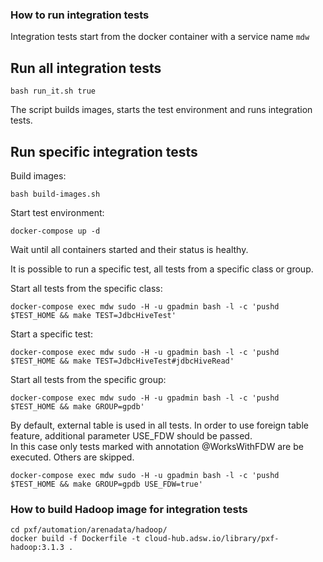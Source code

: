 ### How to run integration tests

Integration tests start from the docker container with a service name `mdw`

## Run all integration tests

```shell
bash run_it.sh true
```
The script builds images, starts the test environment and runs integration tests.

## Run specific integration tests 

Build images:
```shell
bash build-images.sh
```
Start test environment:
```shell
docker-compose up -d
```
Wait until all containers started and their status is healthy.

It is possible to run a specific test, all tests from a specific class or group.

Start all tests from the specific class:
```shell
docker-compose exec mdw sudo -H -u gpadmin bash -l -c 'pushd $TEST_HOME && make TEST=JdbcHiveTest'
```

Start a specific test:
```shell
docker-compose exec mdw sudo -H -u gpadmin bash -l -c 'pushd $TEST_HOME && make TEST=JdbcHiveTest#jdbcHiveRead'
```

Start all tests from the specific group:
```shell
docker-compose exec mdw sudo -H -u gpadmin bash -l -c 'pushd $TEST_HOME && make GROUP=gpdb'
```

By default, external table is used in all tests. In order to use foreign table feature, additional parameter USE_FDW should be passed.\
In this case only tests marked with annotation @WorksWithFDW are be executed. Others are skipped.
```shell
docker-compose exec mdw sudo -H -u gpadmin bash -l -c 'pushd $TEST_HOME && make GROUP=gpdb USE_FDW=true'
```

### How to build Hadoop image for integration tests
```shell
cd pxf/automation/arenadata/hadoop/
docker build -f Dockerfile -t cloud-hub.adsw.io/library/pxf-hadoop:3.1.3 .
```
